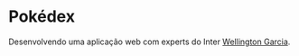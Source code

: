 # Pokédex
  Desenvolvendo uma aplicação web com experts do Inter [Wellington Garcia](https://www.linkedin.com/in/wellington-garcia-756a03114/).
